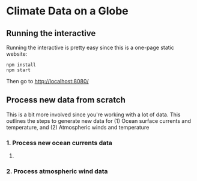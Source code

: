 # Climate Data on a Globe

## Running the interactive

Running the interactive is pretty easy since this is a one-page static website:

```
npm install
npm start
```

Then go to [http://localhost:8080/](http://localhost:8080/)


## Process new data from scratch

This is a bit more involved since you're working with a lot of data. This outlines the steps to generate new data for (1) Ocean surface currents and temperature, and (2) Atmospheric winds and temperature

### 1. Process new ocean currents data

1.

### 2. Process atmospheric wind data
